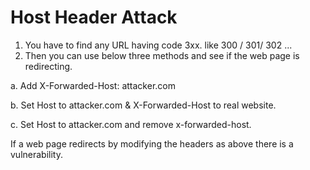 # Host Header Attack

1. You have to find any URL having code 3xx. like 300 / 301/ 302 ...
2. Then you can use below three methods and see if the web page is redirecting.

a. Add X-Forwarded-Host: attacker.com

b. Set Host to attacker.com & X-Forwarded-Host to real website.

c. Set Host to attacker.com and remove x-forwarded-host.

If a web page redirects by modifying the headers as above there is a vulnerability.
